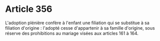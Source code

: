 # Article 356

L'adoption plénière confère à l'enfant une filiation qui se substitue à sa filiation d'origine : l'adopté cesse d'appartenir à sa famille d'origine, sous réserve des prohibitions au mariage visées aux articles 161 à 164.
